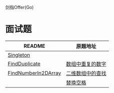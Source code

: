 剑指Offer(Go)

# 面试题

| README                                             | 原题地址 |
|----------------------------------------------------|------|
| [Singleton](singleton/singleton.md)                |      |
| [FindDuplicate](03_FindDuplicate/FindDuplicate.md) | [数组中重复的数字](https://leetcode.cn/problems/shu-zu-zhong-zhong-fu-de-shu-zi-lcof/) |
| [FindNumberIn2DArray](04_FindNumberIn2DArray/FindNumberIn2DArray.md) | [二维数组中的查找](https://leetcode.cn/problems/er-wei-shu-zu-zhong-de-cha-zhao-lcof/) |
|  | [替换空格](https://leetcode.cn/problems/ti-huan-kong-ge-lcof/) |
